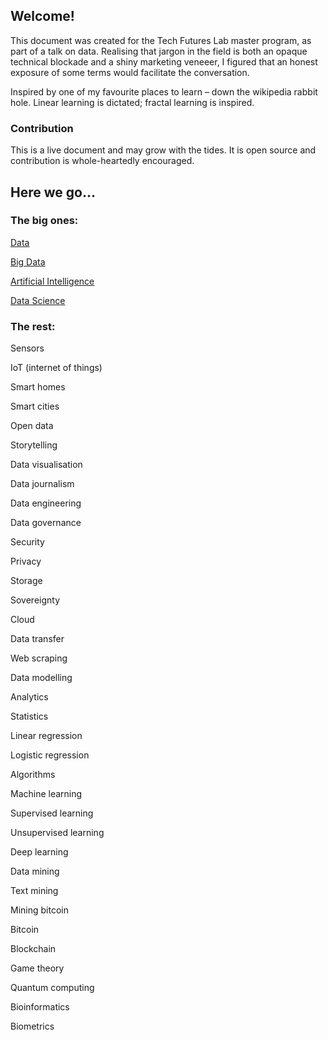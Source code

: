 ## Welcome!

This document was created for the Tech Futures Lab master program, as part of a talk on data. Realising that jargon in the field is both an opaque technical blockade and a shiny marketing veneeer, I figured that an honest exposure of some terms would facilitate the conversation. 

Inspired by one of my favourite places to learn – down the wikipedia rabbit hole. Linear learning is dictated; fractal learning is inspired.

### Contribution

This is a live document and may grow with the tides. It is open source and contribution is whole-heartedly encouraged. 

## Here we go...

### The big ones:

[Data](definitions/data.md)

[Big Data](definitions/big_data.md)

[Artificial Intelligence](definitions/artificial_intelligence.md)

[Data Science](definitions/data_science.md)

### The rest:

Sensors 

IoT (internet of things)

Smart homes

Smart cities

Open data

Storytelling

Data visualisation

Data journalism

Data engineering

Data governance

Security

Privacy

Storage

Sovereignty

Cloud

Data transfer

Web scraping

Data modelling

Analytics

Statistics

Linear regression

Logistic regression

Algorithms

Machine learning

Supervised learning

Unsupervised learning

Deep learning

Data mining 

Text mining

Mining bitcoin

Bitcoin

Blockchain

Game theory

Quantum computing

Bioinformatics

Biometrics
